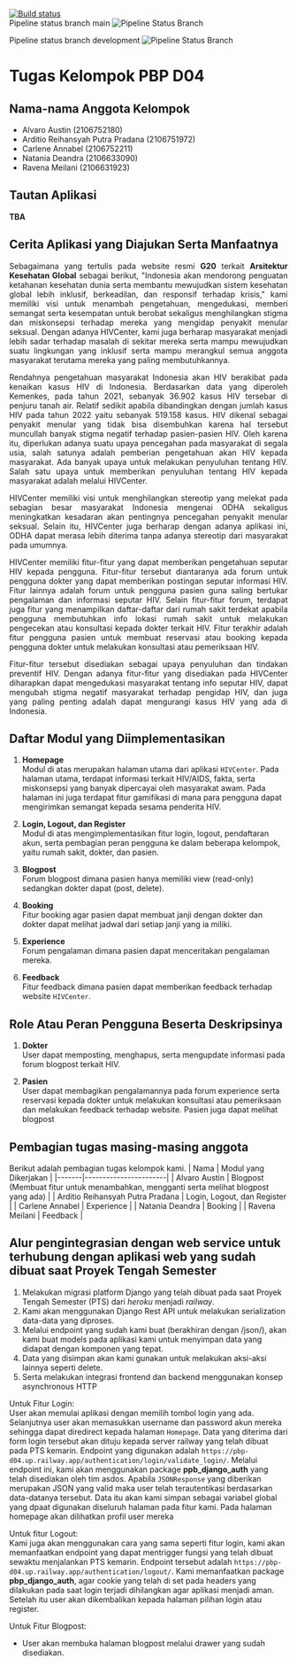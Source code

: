 [![Build status](https://build.appcenter.ms/v0.1/apps/0eaf49c3-6d9a-463b-95ea-bf48f6f97426/branches/main/badge)](https://appcenter.ms)
<br> <label> Pipeline status branch main </label>
![Pipeline Status Branch](https://github.com/Emilicos/D04-Mobile-HIVCenter/actions/workflows/release.yml/badge.svg?branch=main)

<label> Pipeline status branch development </label>
![Pipeline Status Branch](https://github.com/Emilicos/D04-Mobile-HIVCenter/actions/workflows/development.yml/badge.svg?branch=development)

# Tugas Kelompok PBP D04

##  Nama-nama Anggota Kelompok 

- Alvaro Austin (2106752180)
- Arditio Reihansyah Putra Pradana (2106751972)
- Carlene Annabel (2106752211)
- Natania Deandra (2106633090)
- Ravena Meilani (2106631923)

## Tautan Aplikasi
**TBA**

##  Cerita Aplikasi yang Diajukan Serta Manfaatnya 

<p align="justify"> Sebagaimana yang tertulis pada website resmi <strong>G20</strong> terkait <strong>Arsitektur Kesehatan Global</strong> sebagai berikut, "Indonesia akan mendorong penguatan ketahanan kesehatan dunia serta membantu mewujudkan sistem kesehatan global lebih inklusif, berkeadilan, dan responsif terhadap krisis," kami memiliki visi untuk menambah pengetahuan, mengedukasi, memberi semangat serta kesempatan untuk berobat sekaligus menghilangkan stigma dan miskonsepsi terhadap mereka yang mengidap penyakit menular seksual. Dengan adanya HIVCenter, kami juga berharap masyarakat menjadi lebih sadar terhadap masalah di sekitar mereka serta mampu mewujudkan suatu lingkungan yang inklusif serta mampu merangkul semua anggota masyarakat terutama mereka yang paling membutuhkannya. <p>

<p align="justify"> Rendahnya pengetahuan masyarakat Indonesia akan HIV berakibat pada kenaikan kasus HIV di Indonesia. Berdasarkan data yang diperoleh Kemenkes, pada tahun 2021, sebanyak 36.902 kasus HIV tersebar di penjuru tanah air. Relatif sedikit apabila dibandingkan dengan jumlah kasus HIV pada tahun 2022 yaitu sebanyak 519.158 kasus.  HIV dikenal sebagai penyakit menular yang tidak bisa disembuhkan karena hal tersebut muncullah banyak stigma negatif terhadap pasien-pasien HIV. Oleh karena itu, diperlukan adanya suatu upaya pencegahan pada masyarakat di segala usia, salah satunya adalah pemberian pengetahuan akan HIV kepada masyarakat. Ada banyak upaya untuk melakukan penyuluhan tentang HIV. Salah satu upaya untuk memberikan penyuluhan tentang HIV kepada masyarakat adalah melalui HIVCenter. </p>

<p align="justify"> HIVCenter memiliki visi untuk menghilangkan stereotip yang melekat pada sebagian besar masyarakat Indonesia mengenai ODHA sekaligus meningkatkan kesadaran akan pentingnya pencegahan penyakit menular seksual. Selain itu, HIVCenter juga berharap dengan adanya aplikasi ini, ODHA dapat merasa lebih diterima tanpa adanya stereotip dari masyarakat pada umumnya. </p>

<p align="justify"> HIVCenter memiliki fitur-fitur yang dapat memberikan pengetahuan seputar HIV kepada pengguna. Fitur-fitur tersebut diantaranya ada forum untuk pengguna dokter yang dapat memberikan postingan seputar informasi HIV. Fitur lainnya adalah forum untuk pengguna pasien guna saling bertukar pengalaman dan informasi seputar HIV. Selain fitur-fitur forum, terdapat juga fitur yang menampilkan daftar-daftar dari rumah sakit terdekat apabila pengguna membutuhkan info lokasi rumah sakit untuk melakukan pengecekan atau konsultasi kepada dokter terkait HIV. Fitur terakhir adalah fitur pengguna pasien untuk membuat reservasi atau booking kepada pengguna dokter untuk melakukan konsultasi atau pemeriksaan HIV. </p>

<p align="justify"> Fitur-fitur tersebut disediakan sebagai upaya penyuluhan dan tindakan preventif HIV. Dengan adanya fitur-fitur yang disediakan pada HIVCenter diharapkan dapat mengedukasi masyarakat tentang info seputar HIV, dapat mengubah stigma negatif masyarakat terhadap pengidap HIV, dan juga yang paling penting adalah dapat mengurangi kasus HIV yang ada di Indonesia. </p>

## Daftar Modul yang Diimplementasikan

1. **Homepage** <br>
    Modul di atas merupakan halaman utama dari aplikasi `HIVCenter`. Pada halaman utama, terdapat informasi terkait HIV/AIDS, fakta, serta miskonsepsi yang banyak dipercayai oleh masyarakat awam. Pada halaman ini juga terdapat fitur gamifikasi di mana para pengguna dapat mengirimkan semangat kepada sesama penderita HIV. 

2. **Login, Logout, dan Register** <br>
    Modul di atas mengimplementasikan fitur login, logout, pendaftaran akun, serta pembagian peran pengguna ke dalam beberapa kelompok, yaitu rumah sakit, dokter, dan pasien.
    
3. **Blogpost** <br>
    Forum blogpost dimana pasien hanya memiliki view (read-only) sedangkan dokter dapat (post, delete).
    
4. **Booking** <br>
    Fitur booking agar pasien dapat membuat janji dengan dokter dan dokter dapat melihat jadwal dari setiap janji yang ia miliki.
    
5. **Experience** <br>
    Forum pengalaman dimana pasien dapat menceritakan pengalaman mereka.
    
6. **Feedback** <br>
    Fitur feedback dimana pasien dapat memberikan feedback terhadap website `HIVCenter`.

## Role Atau Peran Pengguna Beserta Deskripsinya 

1. **Dokter** <br>
    User dapat memposting, menghapus, serta mengupdate informasi pada forum blogpost terkait HIV.
    
2. **Pasien** <br>
    User dapat membagikan pengalamannya pada forum experience serta reservasi kepada dokter untuk melakukan konsultasi atau pemeriksaan dan melakukan feedback terhadap website. Pasien juga dapat melihat blogpost

## Pembagian tugas masing-masing anggota

Berikut adalah pembagian tugas kelompok kami.
| Nama  | Modul yang Dikerjakan |
|-------|-----------------------|
| Alvaro Austin | Blogpost (Membuat fitur untuk menambahkan, mengganti serta melihat blogpost yang ada) |
| Arditio Reihansyah Putra Pradana | Login, Logout, dan Register  |
| Carlene Annabel | Experience |
| Natania Deandra | Booking |
| Ravena Meilani | Feedback |
    
## Alur pengintegrasian dengan web service untuk terhubung dengan aplikasi web yang sudah dibuat saat Proyek Tengah Semester

1. Melakukan migrasi platform Django yang telah dibuat pada saat Proyek Tengah Semester (PTS) dari _heroku_ menjadi _railway_.
2. Kami akan menggunakan Django Rest API untuk melakukan serialization data-data yang diproses. 
3. Melalui endpoint yang sudah kami buat (berakhiran dengan /json/), akan kami buat models pada aplikasi kami untuk menyimpan data yang didapat dengan komponen yang tepat.
4. Data yang disimpan akan kami gunakan untuk melakukan aksi-aksi lainnya seperti delete.
5. Serta melakukan integrasi frontend dan backend menggunakan konsep asynchronous HTTP

Untuk Fitur Login: <br>
User akan memulai aplikasi dengan memilih tombol login yang ada. Selanjutnya user akan memasukkan username dan password akun mereka sehingga dapat diredirect kepada halaman `Homepage`. Data yang diterima dari form login tersebut akan dituju kepada server railway yang telah dibuat pada PTS kemarin. Endpoint yang digunakan adalah `https://pbp-d04.up.railway.app/authentication/login/validate_login/`. Melalui endpoint ini, kami akan menggunakan package **ppb_django_auth** yang telah disediakan oleh tim asdos. Apabila `JSONResponse` yang diberikan merupakan JSON yang valid maka user telah terautentikasi berdasarkan data-datanya tersebut. Data itu akan kami simpan sebagai variabel global yang dpaat digunakan diseluruh halaman pada fitur kami.  Pada halaman homepage akan dilihatkan profil user mereka 

Untuk fitur Logout: <br>
Kami juga akan menggunakan cara yang sama seperti fitur login, kami akan memanfaatkan endpoint yang dapat mentrigger fungsi yang telah dibuat sewaktu menjalankan PTS kemarin. Endpoint tersebut adalah `https://pbp-d04.up.railway.app/authentication/logout/`. Kami memanfaatkan package **pbp_django_auth**, agar cookie yang telah di set pada headers yang dilakukan pada saat login terjadi dihilangkan agar aplikasi menjadi aman. Setelah itu user akan dikembalikan kepada halaman pilihan login atau register. 

Untuk Fitur Blogpost: <br>
- User akan membuka halaman blogpost melalui drawer yang sudah disediakan. 






    
    
 
